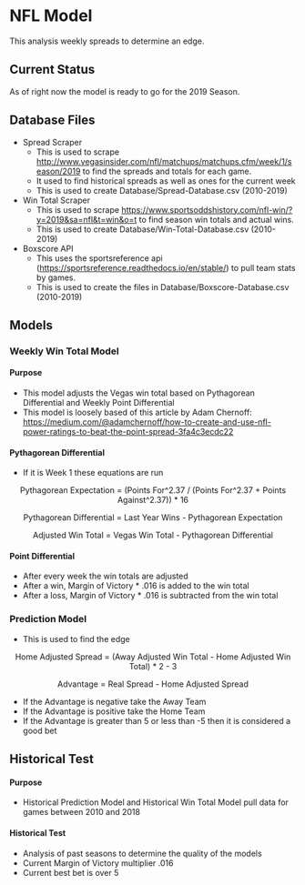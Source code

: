 # NFL Model

This analysis weekly spreads to determine an edge.


## Current Status

As of right now the model is ready to go for the 2019 Season.


## Database Files

* Spread Scraper
  * This is used to scrape http://www.vegasinsider.com/nfl/matchups/matchups.cfm/week/1/season/2019 to find the spreads and totals for each game.
  * It used to find historical spreads as well as ones for the current week
  * This is used to create Database/Spread-Database.csv (2010-2019)
* Win Total Scraper
  * This is used to scrape https://www.sportsoddshistory.com/nfl-win/?y=2019&sa=nfl&t=win&o=t to find season win totals and actual wins.
  * This is used to create Database/Win-Total-Database.csv (2010-2019)
* Boxscore API
  * This uses the sportsreference api (https://sportsreference.readthedocs.io/en/stable/) to pull team stats by games. 
  * This is used to create the files in Database/Boxscore-Database.csv (2010-2019)
  
  
## Models

### Weekly Win Total Model

#### Purpose

* This model adjusts the Vegas win total based on Pythagorean Differential and Weekly Point Differential
* This model is loosely based of this article by Adam Chernoff: https://medium.com/@adamchernoff/how-to-create-and-use-nfl-power-ratings-to-beat-the-point-spread-3fa4c3ecdc22

#### Pythagorean Differential

* If it is Week 1 these equations are run

<p align="center"> Pythagorean Expectation = (Points For^2.37 / (Points For^2.37 + Points Against^2.37)) * 16</p>

<p align="center"> Pythagorean Differential = Last Year Wins - Pythagorean Expectation </p>

<p align="center"> Adjusted Win Total = Vegas Win Total - Pythagorean Differential </p>

#### Point Differential

* After every week the win totals are adjusted
* After a win, Margin of Victory * .016 is added to the win total
* After a loss, Margin of Victory * .016 is subtracted from the win total

### Prediction Model

* This is used to find the edge

<p align="center"> Home Adjusted Spread = (Away Adjusted Win Total - Home Adjusted Win Total) * 2 - 3 </p>

<p align="center"> Advantage = Real Spread - Home Adjusted Spread </p>

* If the Advantage is negative take the Away Team
* If the Advantage is positive take the Home Team
* If the Advantage is greater than 5 or less than -5 then it is considered a good bet

## Historical Test

#### Purpose

* Historical Prediction Model and Historical Win Total Model pull data for games between 2010 and 2018

#### Historical Test

* Analysis of past seasons to determine the quality of the models
* Current Margin of Victory multiplier .016
* Current best bet is over 5

